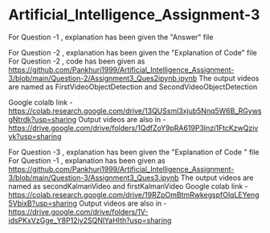 # Artificial_Intelligence_Assignment-3

For Question -1 , explanation has been given the "Answer" file 

For Question -2 , explanation has been given the "Explanation of Code" file 
For Question -2 , code has been given as  https://github.com/Pankhuri1999/Artificial_Intelligence_Assignment-3/blob/main/Question-2/Assignment3_Ques2ipynb.ipynb
The output videos are named as  FirstVideoObjectDetection and SecondVideoObjectDetection

Google colalb link - https://colab.research.google.com/drive/13QUSsml3xjub5Nnq5W6B_RGywsgNtrdk?usp=sharing
Output videos are also in - https://drive.google.com/drive/folders/1QdfZoY9pRA619P3Inzi1FtcKzwQzivyk?usp=sharing



For Question -3 , explanation has been given the "Explanation of Code " file 
For Question -1 , explanation has been given as https://github.com/Pankhuri1999/Artificial_Intelligence_Assignment-3/blob/main/Question-3/Assignment3_Ques3.ipynb
The output videos are named as secondKalmanVideo and firstKalmanVideo
Google colab link - https://colab.research.google.com/drive/19RZpOmBtmRwkegspfOlqLEYeng5VbixB?usp=sharing
Output videos are also in - https://drive.google.com/drive/folders/1V-idsPKxVzGge_Y8P12iy2SQNlYaHIth?usp=sharing
